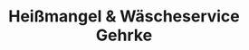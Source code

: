 ---
title: "Heißmangel & Wäscheservice Gehrke"
url: /gelsenkirchen/heissmangel-und-waescheservice-gehrke/
shop: Wäscherei
---